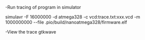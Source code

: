 
-Run tracing of program in simulator

simulavr -F 16000000 -d atmega328 -c vcd:trace.txt:xxx.vcd -m 1000000000 --file .pio/build/nanoatmega328/firmware.elf

-View the trace
gtkwave
